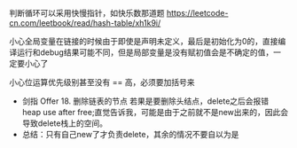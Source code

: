 判断循环可以采用快慢指针，如快乐数那道题
https://leetcode-cn.com/leetbook/read/hash-table/xh1k9i/

小心全局变量在链接的时候由于即使是声明未定义，最后是初始化为0的，直接编译运行和debug结果可能不同，但是局部变量是没有赋初值会是不确定的值，一定要小心了


小心位运算优先级别甚至没有 == 高，必须要加括号来


* 剑指 Offer 18. 删除链表的节点 若果是要删除头结点，delete之后会报错 heap use after free;直觉告诉我，可能是由于之前就不是new出来的，因此会导致delete栈上的空间。
* 总结：只有自己new了才负责delete，其余的情况不要自以为是